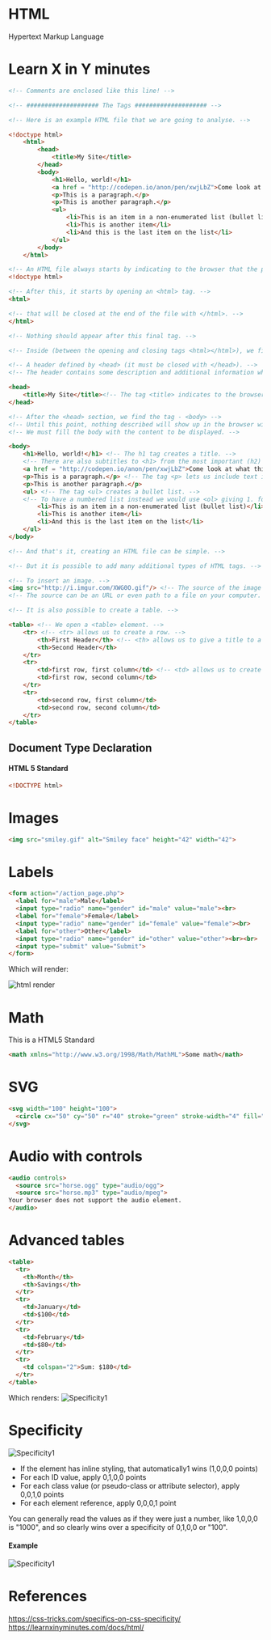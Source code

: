 <!--
@Author: Thomas Scholtz <thomas>
@Date:   2017-03-07T21:54:35+02:00
@Email:  thomas@quantum-sicarius.za.net
@Last modified by:   thomas
@Last modified time: 2017-03-07T22:25:42+02:00
@License: Attribution-NonCommercial-ShareAlike 4.0 International
-->

# HTML
Hypertext Markup Language

# Learn X in Y minutes
```html
<!-- Comments are enclosed like this line! -->

<!-- #################### The Tags #################### -->

<!-- Here is an example HTML file that we are going to analyse. -->

<!doctype html>
    <html>
        <head>
            <title>My Site</title>
        </head>
        <body>
            <h1>Hello, world!</h1>
            <a href = "http://codepen.io/anon/pen/xwjLbZ">Come look at what this shows</a>
            <p>This is a paragraph.</p>
            <p>This is another paragraph.</p>
            <ul>
                <li>This is an item in a non-enumerated list (bullet list)</li>
                <li>This is another item</li>
                <li>And this is the last item on the list</li>
            </ul>
        </body>
    </html>

<!-- An HTML file always starts by indicating to the browser that the page is HTML. -->
<!doctype html>

<!-- After this, it starts by opening an <html> tag. -->
<html>

<!-- that will be closed at the end of the file with </html>. -->
</html>

<!-- Nothing should appear after this final tag. -->

<!-- Inside (between the opening and closing tags <html></html>), we find: -->

<!-- A header defined by <head> (it must be closed with </head>). -->
<!-- The header contains some description and additional information which are not displayed; this is metadata. -->

<head>
    <title>My Site</title><!-- The tag <title> indicates to the browser the title to show in browser window's title bar and tab name. -->
</head>

<!-- After the <head> section, we find the tag - <body> -->
<!-- Until this point, nothing described will show up in the browser window. -->
<!-- We must fill the body with the content to be displayed. -->

<body>
    <h1>Hello, world!</h1> <!-- The h1 tag creates a title. -->
    <!-- There are also subtitles to <h1> from the most important (h2) to the most precise (h6). -->
    <a href = "http://codepen.io/anon/pen/xwjLbZ">Come look at what this shows</a> <!-- a hyperlink to the url given by the attribute href="" -->
    <p>This is a paragraph.</p> <!-- The tag <p> lets us include text in the html page. -->
    <p>This is another paragraph.</p>
    <ul> <!-- The tag <ul> creates a bullet list. -->
    <!-- To have a numbered list instead we would use <ol> giving 1. for the first element, 2. for the second, etc. -->
        <li>This is an item in a non-enumerated list (bullet list)</li>
        <li>This is another item</li>
        <li>And this is the last item on the list</li>
    </ul>
</body>

<!-- And that's it, creating an HTML file can be simple. -->

<!-- But it is possible to add many additional types of HTML tags. -->

<!-- To insert an image. -->
<img src="http://i.imgur.com/XWG0O.gif"/> <!-- The source of the image is indicated using the attribute src="" -->
<!-- The source can be an URL or even path to a file on your computer. -->

<!-- It is also possible to create a table. -->

<table> <!-- We open a <table> element. -->
    <tr> <!-- <tr> allows us to create a row. -->
        <th>First Header</th> <!-- <th> allows us to give a title to a table column. -->
        <th>Second Header</th>
    </tr>
    <tr>
        <td>first row, first column</td> <!-- <td> allows us to create a table cell. -->
        <td>first row, second column</td>
    </tr>
    <tr>
        <td>second row, first column</td>
        <td>second row, second column</td>
    </tr>
</table>
```

## Document Type Declaration
#### HTML 5 Standard
```html
<!DOCTYPE html>
```
# Images
```html
<img src="smiley.gif" alt="Smiley face" height="42" width="42">
```

# Labels
```html
<form action="/action_page.php">
  <label for="male">Male</label>
  <input type="radio" name="gender" id="male" value="male"><br>
  <label for="female">Female</label>
  <input type="radio" name="gender" id="female" value="female"><br>
  <label for="other">Other</label>
  <input type="radio" name="gender" id="other" value="other"><br><br>
  <input type="submit" value="Submit">
</form>
```
Which will render:

![html render](/COS216/notes/images/htmlrender1.jpg)

# Math
This is a HTML5 Standard
```html
<math xmlns="http://www.w3.org/1998/Math/MathML">Some math</math>
```

# SVG
```html
<svg width="100" height="100">
  <circle cx="50" cy="50" r="40" stroke="green" stroke-width="4" fill="yellow" />
</svg>
```

# Audio with controls
```html
<audio controls>
  <source src="horse.ogg" type="audio/ogg">
  <source src="horse.mp3" type="audio/mpeg">
Your browser does not support the audio element.
</audio>
```

# Advanced tables
```html
<table>
  <tr>
    <th>Month</th>
    <th>Savings</th>
  </tr>
  <tr>
    <td>January</td>
    <td>$100</td>
  </tr>
  <tr>
    <td>February</td>
    <td>$80</td>
  </tr>
  <tr>
    <td colspan="2">Sum: $180</td>
  </tr>
</table>
```
Which renders:
![Specificity1](/COS216/notes/images/advancedtables1.jpg)

# Specificity
![Specificity1](/COS216/notes/images/specificity1.jpg)

- If the element has inline styling, that automatically1 wins (1,0,0,0 points)
- For each ID value, apply 0,1,0,0 points
- For each class value (or pseudo-class or attribute selector), apply 0,0,1,0 points
- For each element reference, apply 0,0,0,1 point

You can generally read the values as if they were just a number, like 1,0,0,0 is "1000", and so clearly wins over a specificity of 0,1,0,0 or "100".

#### Example
![Specificity1](/COS216/notes/images/specificity2.jpg)

# References
https://css-tricks.com/specifics-on-css-specificity/
https://learnxinyminutes.com/docs/html/
